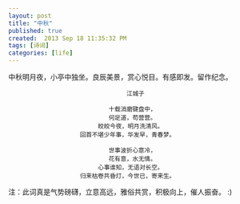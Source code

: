 ```yaml
---
layout: post
title: "中秋"
published: true
created:  2013 Sep 18 11:35:32 PM
tags: [诗词]
categories: [life]
---
```


中秋明月夜，小亭中独坐。良辰美景，赏心悦目。有感即发。留作纪念。

                                     江城子

                                十载消磨键盘中，
                                何足道，苟营营。
                             皎皎今夜，明月洗清风。 
                        回首不堪少年事，华发早，青春梦。

                                世事波折心意冷，
                                花有意，水无情。
                             心事谁知，无语对长空。 
                        归来枯卷共昏灯，今世已，寄来生。


注：此词真是气势磅礴，立意高远，雅俗共赏，积极向上，催人振奋。 :)
